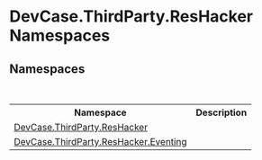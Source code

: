 # DevCase.ThirdParty.ResHacker Namespaces
 




## Namespaces
&nbsp;<table><tr><th>Namespace</th><th>Description</th></tr><tr><td><a href="N_DevCase_ThirdParty_ResHacker">DevCase.ThirdParty.ResHacker</a></td><td></td></tr><tr><td><a href="N_DevCase_ThirdParty_ResHacker_Eventing">DevCase.ThirdParty.ResHacker.Eventing</a></td><td></td></tr></table>&nbsp;
